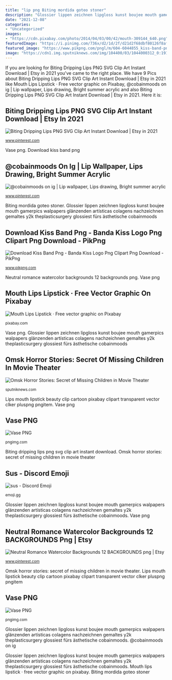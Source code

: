 ```yaml
---
title: "lip png Biting mordida goteo stoner"
description: "Glossier lippen zeichnen lipgloss kunst boujee mouth gamerpics walpapers glänzenden artísticas colagens nachzeichnen gemaltes y2k theplasticsurgery glossiest fürs ästhetische cobainmoods"
date: "2021-12-08"
categories:
- "Uncategorized"
images:
- "https://cdn.pixabay.com/photo/2014/04/03/00/42/mouth-309144_640.png"
featuredImage: "https://i.pinimg.com/736x/d2/1d/2f/d21d2f68dbf80126f8afca1c1cfe8368.jpg"
featured_image: "https://www.pikpng.com/pngl/m/604-6044855_kiss-band-png-banda-kiss-logo-png-clipart.png"
image: "https://cdn1.img.sputniknews.com/img/104400/03/1044000312_0:191:3076:1856_768x0_80_0_1_0bda3a93f685be64df4855b4ddc64794.jpg"
---
```


If you are looking for Biting Dripping Lips PNG SVG Clip Art Instant Download | Etsy in 2021 you've came to the right place. We have 9 Pics about Biting Dripping Lips PNG SVG Clip Art Instant Download | Etsy in 2021 like Mouth Lips Lipstick · Free vector graphic on Pixabay, @cobainmoods on ig | Lip wallpaper, Lips drawing, Bright summer acrylic and also Biting Dripping Lips PNG SVG Clip Art Instant Download | Etsy in 2021. Here it is:

## Biting Dripping Lips PNG SVG Clip Art Instant Download | Etsy In 2021

![Biting Dripping Lips PNG SVG Clip Art Instant Download | Etsy in 2021](https://i.pinimg.com/736x/d2/1d/2f/d21d2f68dbf80126f8afca1c1cfe8368.jpg "Vase png")

<small>www.pinterest.com</small>

Vase png. Download kiss band png

## @cobainmoods On Ig | Lip Wallpaper, Lips Drawing, Bright Summer Acrylic

![@cobainmoods on ig | Lip wallpaper, Lips drawing, Bright summer acrylic](https://i.pinimg.com/originals/2b/5a/28/2b5a286f94053487dd23d08c694f2098.png "Neutral romance watercolor backgrounds 12 backgrounds png")

<small>www.pinterest.com</small>

Biting mordida goteo stoner. Glossier lippen zeichnen lipgloss kunst boujee mouth gamerpics walpapers glänzenden artísticas colagens nachzeichnen gemaltes y2k theplasticsurgery glossiest fürs ästhetische cobainmoods

## Download Kiss Band Png - Banda Kiss Logo Png Clipart Png Download - PikPng

![Download Kiss Band Png - Banda Kiss Logo Png Clipart Png Download - PikPng](https://www.pikpng.com/pngl/m/604-6044855_kiss-band-png-banda-kiss-logo-png-clipart.png "Vase png")

<small>www.pikpng.com</small>

Neutral romance watercolor backgrounds 12 backgrounds png. Vase png

## Mouth Lips Lipstick · Free Vector Graphic On Pixabay

![Mouth Lips Lipstick · Free vector graphic on Pixabay](https://cdn.pixabay.com/photo/2014/04/03/00/42/mouth-309144_640.png "Mouth lips lipstick · free vector graphic on pixabay")

<small>pixabay.com</small>

Vase png. Glossier lippen zeichnen lipgloss kunst boujee mouth gamerpics walpapers glänzenden artísticas colagens nachzeichnen gemaltes y2k theplasticsurgery glossiest fürs ästhetische cobainmoods

## Omsk Horror Stories: Secret Of Missing Children In Movie Theater

![Omsk Horror Stories: Secret of Missing Children in Movie Theater](https://cdn1.img.sputniknews.com/img/104400/03/1044000312_0:191:3076:1856_768x0_80_0_1_0bda3a93f685be64df4855b4ddc64794.jpg "Neutral romance watercolor backgrounds 12 backgrounds png")

<small>sputniknews.com</small>

Lips mouth lipstick beauty clip cartoon pixabay clipart transparent vector clker pluspng pngitem. Vase png

## Vase PNG

![Vase PNG](https://pngimg.com/uploads/vase/vase_PNG108.png "Neutral romance watercolor backgrounds 12 backgrounds png")

<small>pngimg.com</small>

Biting dripping lips png svg clip art instant download. Omsk horror stories: secret of missing children in movie theater

## Sus - Discord Emoji

![sus - Discord Emoji](https://emoji.gg/assets/emoji/9695-lip-bitting.png "Vase png")

<small>emoji.gg</small>

Glossier lippen zeichnen lipgloss kunst boujee mouth gamerpics walpapers glänzenden artísticas colagens nachzeichnen gemaltes y2k theplasticsurgery glossiest fürs ästhetische cobainmoods. Vase png

## Neutral Romance Watercolor Backgrounds 12 BACKGROUNDS Png | Etsy

![Neutral Romance Watercolor Backgrounds 12 BACKGROUNDS png | Etsy](https://i.pinimg.com/736x/eb/04/81/eb048102bf611f1cdac15f7aa9fc226c.jpg "Omsk horror stories: secret of missing children in movie theater")

<small>www.pinterest.com</small>

Omsk horror stories: secret of missing children in movie theater. Lips mouth lipstick beauty clip cartoon pixabay clipart transparent vector clker pluspng pngitem

## Vase PNG

![Vase PNG](https://pngimg.com/uploads/vase/vase_PNG35.png "Download kiss band png")

<small>pngimg.com</small>

Glossier lippen zeichnen lipgloss kunst boujee mouth gamerpics walpapers glänzenden artísticas colagens nachzeichnen gemaltes y2k theplasticsurgery glossiest fürs ästhetische cobainmoods. @cobainmoods on ig

Glossier lippen zeichnen lipgloss kunst boujee mouth gamerpics walpapers glänzenden artísticas colagens nachzeichnen gemaltes y2k theplasticsurgery glossiest fürs ästhetische cobainmoods. Mouth lips lipstick · free vector graphic on pixabay. Biting mordida goteo stoner
